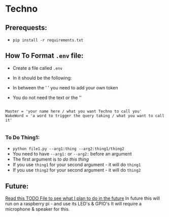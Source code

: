 # Techno


## Prerequests:
- `pip install -r requirements.txt`

## How To Format `.env` file:
- Create a file called `.env`
- In it should be the following:

- In between the ' ' you need to add your own token
- You do not need the text or the ''
```

Master = 'your name here / what you want Techno to call you'
WakeWord = 'a word to trigger the query taking / what you want to call it'


```

### To Do Thing1:
- `python file1.py --arg1:thing --arg2:thing1/thing2`
- You need to have `--arg1:` or `--arg2:` before an argument
- The first argument is to *do this thing*
- If you use `thing1` for your second argument - it will do `thing1`
- If you use `thing2` for your second argument - it will do `thing2`



## Future:
[Read this TODO File to see what I plan to do in the future](TODO)
In future this will run on a raspberry pi - and use its LED's & GPIO's
It will require a microphone & speaker for this.


